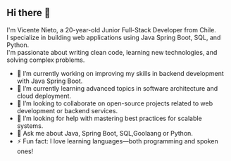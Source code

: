 ## Hi there 👋

I'm Vicente Nieto, a 20-year-old Junior Full-Stack Developer from Chile.  
I specialize in building web applications using Java Spring Boot, SQL, and Python.  
I'm passionate about writing clean code, learning new technologies, and solving complex problems.

- 🔭 I’m currently working on improving my skills in backend development with Java Spring Boot.
- 🌱 I’m currently learning advanced topics in software architecture and cloud deployment.
- 👯 I’m looking to collaborate on open-source projects related to web development or backend services.
- 🤔 I’m looking for help with mastering best practices for scalable systems.
- 💬 Ask me about Java, Spring Boot, SQL,Goolaang or Python.
- ⚡ Fun fact: I love learning languages—both programming and spoken ones!
